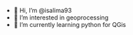 - 👋 Hi, I’m @isalima93
- 👀 I’m interested in geoprocessing
- 🌱 I’m currently learning python for QGis

<!---
isalima93/isalima93 is a ✨ special ✨ repository because its `README.md` (this file) appears on your GitHub profile.
You can click the Preview link to take a look at your changes.
--->
